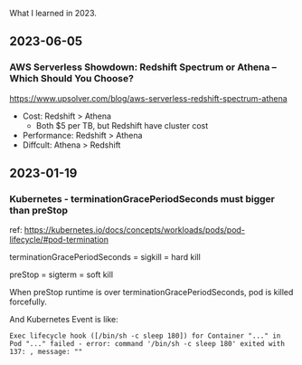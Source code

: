 
What I learned in 2023.
## 2023-06-05
### AWS Serverless Showdown: Redshift Spectrum or Athena – Which Should You Choose?
https://www.upsolver.com/blog/aws-serverless-redshift-spectrum-athena

- Cost: Redshift > Athena
  - Both $5 per TB, but Redshift have cluster cost
- Performance: Redshift > Athena
- Diffcult: Athena > Redshift

## 2023-01-19
### Kubernetes - terminationGracePeriodSeconds must bigger than preStop

ref: https://kubernetes.io/docs/concepts/workloads/pods/pod-lifecycle/#pod-termination

terminationGracePeriodSeconds = sigkill = hard kill

preStop = sigterm = soft kill

When preStop runtime is over terminationGracePeriodSeconds, pod is killed forcefully.

And Kubernetes Event is like:

```
Exec lifecycle hook ([/bin/sh -c sleep 180]) for Container "..." in Pod "..." failed - error: command '/bin/sh -c sleep 180' exited with 137: , message: ""
```
